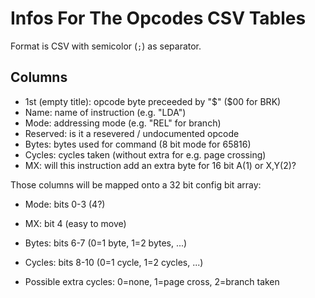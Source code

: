 Infos For The Opcodes CSV Tables
================================

Format is CSV with semicolor (`;`) as separator.

Columns
-------

- 1st (empty title): opcode byte preceeded by "$" ($00 for BRK)
- Name: name of instruction (e.g. "LDA")
- Mode: addressing mode (e.g. "REL" for branch)
- Reserved: is it a resevered / undocumented opcode
- Bytes: bytes used for command (8 bit mode for 65816)
- Cycles: cycles taken (without extra for e.g. page crossing)
- MX: will this instruction add an extra byte for 16 bit A(1) or X,Y(2)?

Those columns will be mapped onto a 32 bit config bit array:
- Mode: bits 0-3 (4?)
- MX: bit 4 (easy to move)
- Bytes: bits 6-7 (0=1 byte, 1=2 bytes, ...)
- Cycles: bits 8-10 (0=1 cycle, 1=2 cycles, ...)

- Possible extra cycles: 0=none, 1=page cross, 2=branch taken

